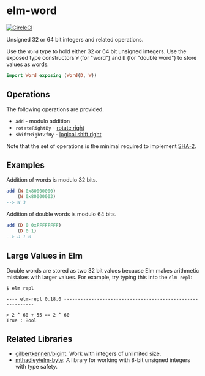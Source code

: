 # elm-word

[![CircleCI](https://img.shields.io/circleci/project/github/ktonon/elm-word.svg)](https://circleci.com/gh/ktonon/elm-word)

Unsigned 32 or 64 bit integers and related operations.

Use the `Word` type to hold either 32 or 64 bit unsigned integers. Use the exposed type constructors `W` (for "word") and `D` (for "double word") to store values as words.

```elm
import Word exposing (Word(D, W))
```

## Operations

The following operations are provided.

* `add` - modulo addition
* `rotateRightBy` - [rotate right][]
* `shiftRightZfBy` - [logical shift right][]

Note that the set of operations is the minimal required to implement [SHA-2][].

## Examples

Addition of words is modulo 32 bits.
```elm
add (W 0x80000000)
    (W 0x80000003)
--> W 3
```

Addition of double words is modulo 64 bits.

```elm
add (D 0 0xFFFFFFFF)
    (D 0 1)
--> D 1 0
```

## Large Values in Elm

Double words are stored as two 32 bit values because Elm makes arithmetic mistakes with larger values. For example, try typing this into the `elm repl`:

```shell
$ elm repl

---- elm-repl 0.18.0 -----------------------------------------------------------

> 2 ^ 60 + 55 == 2 ^ 60
True : Bool
```

## Related Libraries

* [gilbertkennen/bigint][]: Work with integers of unlimited size.
* [mthadley/elm-byte][]: A library for working with 8-bit unsigned integers with type safety.


[gilbertkennen/bigint]:http://package.elm-lang.org/packages/gilbertkennen/bigint/latest/
[logical shift right]:https://en.wikipedia.org/wiki/Bitwise_operation#Logical_shift
[mthadley/elm-byte]:http://package.elm-lang.org/packages/mthadley/elm-byte/latest
[rotate right]:https://en.wikipedia.org/wiki/Bitwise_operation#Rotate_no_carry
[SHA-2]:https://en.wikipedia.org/wiki/SHA-2
